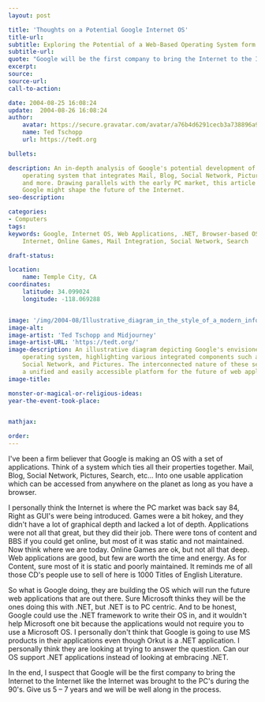 ```yaml
---
layout: post

title: 'Thoughts on a Potential Google Internet OS'
title-url:
subtitle: Exploring the Potential of a Web-Based Operating System form Google
subtitle-url:
quote: "Google will be the first company to bring the Internet to the Internet like the Internet was brought to the PC's during the 90's. Give us 5 – 7 years and we will be well along in the process."
excerpt:
source:
source-url:
call-to-action:

date: 2004-08-25 16:08:24
update:  2004-08-26 16:08:24
author:
    avatar: https://secure.gravatar.com/avatar/a76b4d6291cecb3a738896a971bfb903?s=512&d=mp&r=g
    name: Ted Tschopp
    url: https://tedt.org

bullets:

description: An in-depth analysis of Google's potential development of a web-based
    operating system that integrates Mail, Blog, Social Network, Pictures, Search,
    and more. Drawing parallels with the early PC market, this article explores how
    Google might shape the future of the Internet.
seo-description:

categories:
- Computers
tags:
keywords: Google, Internet OS, Web Applications, .NET, Browser-based OS, Future of
    Internet, Online Games, Mail Integration, Social Network, Search

draft-status:

location:
    name: Temple City, CA
coordinates:
    latitude: 34.099024
    longitude: -118.069288


image: '/img/2004-08/Illustrative_diagram_in_the_style_of_a_modern_infogram.png'
image-alt:
image-artist: 'Ted Tschopp and Midjourney'
image-artist-URL: 'https://tedt.org/'
image-description: An illustrative diagram depicting Google's envisioned web-based
    operating system, highlighting various integrated components such as Mail, Blog,
    Social Network, and Pictures. The interconnected nature of these services symbolizes
    a unified and easily accessible platform for the future of web applications.
image-title:

monster-or-magical-or-religious-ideas:
year-the-event-took-place:


mathjax:

order:
---
```

I've been a firm believer that Google is making an OS with a set of applications. Think of a system which ties all their properties together. Mail, Blog, Social Network, Pictures, Search, etc&#8230; Into one usable application which can be accessed from anywhere on the planet as long as you have a browser.

I personally think the Internet is where the PC market was back say 84, Right as GUI's were being introduced. Games were a bit hokey, and they didn't have a lot of graphical depth and lacked a lot of depth. Applications were not all that great, but they did their job. There were tons of content and BBS if you could get online, but most of it was static and not maintained. Now think where we are today. Online Games are ok, but not all that deep. Web applications are good, but few are worth the time and energy. As for Content, sure most of it is static and poorly maintained. It reminds me of all those CD's people use to sell of here is 1000 Titles of English Literature.

So what is Google doing, they are building the OS which will run the future web applications that are out there. Sure Microsoft thinks they will be the ones doing this with .NET, but .NET is to PC centric. And to be honest, Google could use the .NET framework to write their OS in, and it wouldn't help Microsoft one bit because the applications would not require you to use a Microsoft OS. I personally don't think that Google is going to use MS products in their applications even though Orkut is a .NET application. I personally think they are looking at trying to answer the question. Can our OS support .NET applications instead of looking at embracing .NET.

In the end, I suspect that Google will be the first company to bring the Internet to the Internet like the Internet was brought to the PC's during the 90's. Give us 5 – 7 years and we will be well along in the process.
